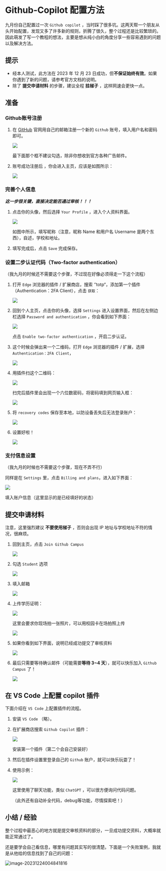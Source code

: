 # Github-Copilot 配置方法

九月份自己配置过一次 `Github copilot` ，当时踩了很多坑。这两天帮一个朋友从头开始配置，发现又多了许多新的规则，折腾了很久，整个过程还是比较繁琐的。因此萌发了写一个教程的想法，主要是想从纯小白的角度分享一些容易遇到的问题以及解决方法。

## 提示

- 经本人测试，此方法在 2023 年 12 月 23 日成功，但**不保证始终有效**。如果你遇到了新的问题，请参考官方文档的说明。
- 除了 **提交申请材料** 的步骤，建议全程 **挂梯子** ，这样网速会更快一点。

## 准备

### Github账号注册

1. 在 [GitHub](https://github.com/) 官网用自己的邮箱注册一个新的 `Github` 账号，填入用户名和密码即可。

   ![](assets/copilot1.png)

   最下面那个框不建议勾选，除非你想收到官方各种广告邮件。

2. 账号成功注册后 ，你会进入主页，应该是如图所示：

   ![](assets/copilot2.png)

### 完善个人信息

***这一步很关键，直接决定能否通过审核！！！***

1. 点击你的头像，然后选择 `Your Profile` ，进入个人资料界面。

   ![](assets/copilot3.png)

   如图中所示，填写昵称（注意，昵称 Name 和用户名 Username 是两个东西），自述，学校和地址。

2. 填写完成后，点击 `Save` 完成保存。

### 设置二步认证代码（Two-factor authentication）

（我九月的时候还不需要这个步骤，不过现在好像必须得走一下这个流程）

1. 打开 `Edge` 浏览器的插件 / 扩展商店，搜索 ‘’totp“，添加第一个插件（Authentication：2FA Client），点击 `获取`：

   ![](assets/copilot4.png)

2. 回到个人主页，点击你的头像，选择 `Settings` 进入设置界面，然后在左侧边栏选择 `Password and authentication` ，你会看到如下界面：

   ![](assets/copilot5.png)

   点击 `Enable two-factor authentication` ，开启二步认证。

3. 这个时候会弹出来一个二维码，打开 `Edge` 浏览器的插件 / 扩展，选择 `Authentication：2FA Client`，

   ![](assets/copilot6.png)

4. 用插件扫这个二维码：

   ![](assets/copilot7.png)

   扫完后插件里会出现一个六位数密码，将密码填到网页输入框：

   ![](assets/copilot8.png)

5. 将 `recovery codes` 保存至本地，以防设备丢失后无法登录账户：

   ![](assets/copilot9.png)

6. 设置好啦！

   ![](assets/copilot10.png)

### 支付信息设置

（我九月的时候也不需要这个步骤，现在不弄不行）

同样是在 `Settings` 里，点击 `Billing and plans`，进入如下界面：

![](assets/copilot11.png)

填入账户信息（这里显示的是已经填好的状态）

## 提交申请材料

注意，这里强烈建议 **不要使用梯子** ，否则会出现 IP 地址与学校地址不符的情况，很麻烦。

1. 回到主页，点击 `Join Github Campus`

   ![](assets/copilot12.png)

2. 勾选 `Student` 选项

   ![](assets/copilot13.png)

3. 填入邮箱

   ![](assets/copilot14.png)

4. 上传学历证明：

   ![](assets/copilot15.png)

   这里会要求你现场拍一张照片，可以用校园卡在场拍照上传

   ![](assets/copilot16.png)

5. 如果你看到如下界面，说明已经成功提交了审核资料

   ![](assets/copilot17.png)

6. 最后只需要等待确认邮件（可能需要**等待 3~4 天**），就可以快乐加入 `Github Campus` 了！

   ![](assets/copilot18.png)

## 在 VS Code 上配置 copilot 插件

下面介绍在 `VS Code` 上配置插件的流程。

1. 安装 `VS Code` （略）。
2. 在扩展商店搜索 `Github Copilot` 插件：

   ![](assets/copilot19.png)

   安装第一个插件（第二个会自己安装好）

3. 然后在插件设置里登录自己的 `Github` 账户，就可以快乐玩耍了！

4. 使用示例：

   ![](assets/copilot20.png)

   这里使用了聊天功能，类似 `ChatGPT` ，可以很方便询问代码问题。

   （此外还有自动补全代码，debug等功能，尽情探索吧！）

## 小结 / 经验

整个过程中最恶心的地方就是提交审核资料的部分，一旦成功提交资料，大概率就能正常通过了。

还是要学会自己看信息，哪里有问题其实写的很清楚。下面是一个失败案例，我就是从他给的信息找到了自己的问题：

![image-20231224004841816](assets/copilot21.png)
